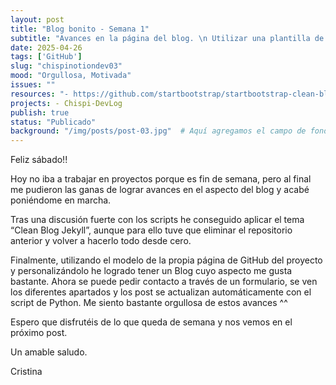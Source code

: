 ```yaml
---
layout: post
title: "Blog bonito - Semana 1"
subtitle: "Avances en la página del blog. \n Utilizar una plantilla de Bootstrap para que el blog quede más estético."
date: 2025-04-26
tags: ['GitHub']
slug: "chispinotiondev03"
mood: "Orgullosa, Motivada"
issues: ""
resources: "- https://github.com/startbootstrap/startbootstrap-clean-blog-jekyll"
projects: - Chispi-DevLog
publish: true
status: "Publicado"
background: "/img/posts/post-03.jpg"  # Aquí agregamos el campo de fondo
---
```


Feliz sábado!!

Hoy no iba a trabajar en proyectos porque es fin de semana, pero al final me pudieron las ganas de lograr avances en el aspecto del blog y acabé poniéndome en marcha.

Tras una discusión fuerte con los scripts he conseguido aplicar el tema “Clean Blog Jekyll”, aunque para ello tuve que eliminar el repositorio anterior y volver a hacerlo todo desde cero.

Finalmente, utilizando el modelo de la propia página de GitHub del proyecto y personalizándolo he logrado tener un Blog cuyo aspecto me gusta bastante. Ahora se puede pedir contacto a través de un formulario, se ven los diferentes apartados y los post se actualizan automáticamente con el script de Python. Me siento bastante orgullosa de estos avances ^^

Espero que disfrutéis de lo que queda de semana y nos vemos en el próximo post.

Un amable saludo.

Cristina
